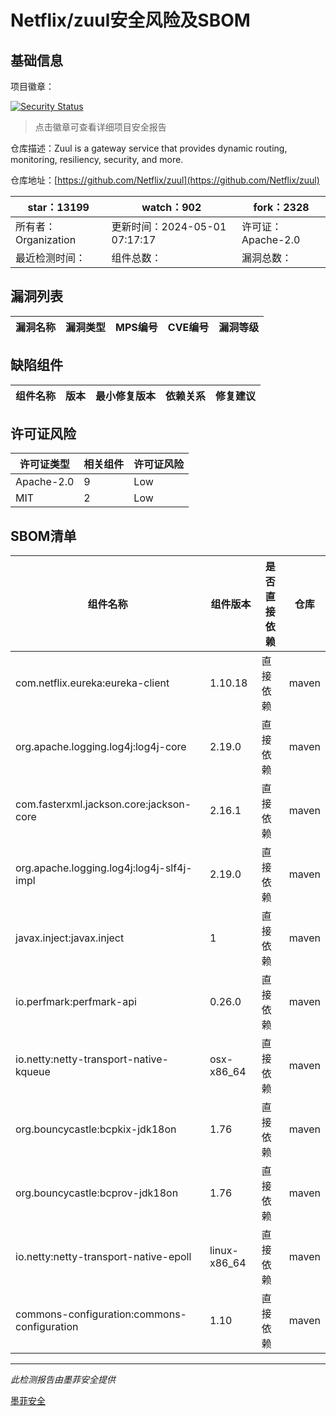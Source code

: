 # Netflix/zuul安全风险及SBOM

## 基础信息

项目徽章：

[![Security Status](https://www.murphysec.com/platform3/v31/badge/1785731180819218432.svg)](https://www.murphysec.com/console/report/1734637566571274240/1785731180819218432)

> 点击徽章可查看详细项目安全报告

仓库描述：Zuul is a gateway service that provides dynamic routing, monitoring, resiliency, security, and more.

仓库地址：[https://github.com/Netflix/zuul](https://github.com/Netflix/zuul)

| star：13199 | watch：902 | fork：2328 |
| ----------- | -------------- | ------------ |
| 所有者：Organization | 更新时间：2024-05-01 07:17:17 | 许可证：Apache-2.0 |
| 最近检测时间： | 组件总数： | 漏洞总数： |




## 漏洞列表

| 漏洞名称 | 漏洞类型 | MPS编号 | CVE编号 | 漏洞等级 |
| ------- | ------ | ------- | ------ | ----- |





## 缺陷组件

| 组件名称 | 版本 | 最小修复版本 | 依赖关系 | 修复建议 |
| -------- | ---- | ------------ | -------- | -------- |





## 许可证风险

| 许可证类型 | 相关组件 | 许可证风险 |
| ---------- | -------- | ---------- |
|Apache-2.0|9|Low|
|MIT|2|Low|




## SBOM清单

| 组件名称 | 组件版本 | 是否直接依赖 | 仓库 |
| -------- | -------- | ------------ | ---- |
|com.netflix.eureka:eureka-client|1.10.18|直接依赖|maven|
|org.apache.logging.log4j:log4j-core|2.19.0|直接依赖|maven|
|com.fasterxml.jackson.core:jackson-core|2.16.1|直接依赖|maven|
|org.apache.logging.log4j:log4j-slf4j-impl|2.19.0|直接依赖|maven|
|javax.inject:javax.inject|1|直接依赖|maven|
|io.perfmark:perfmark-api|0.26.0|直接依赖|maven|
|io.netty:netty-transport-native-kqueue|osx-x86_64|直接依赖|maven|
|org.bouncycastle:bcpkix-jdk18on|1.76|直接依赖|maven|
|org.bouncycastle:bcprov-jdk18on|1.76|直接依赖|maven|
|io.netty:netty-transport-native-epoll|linux-x86_64|直接依赖|maven|
|commons-configuration:commons-configuration|1.10|直接依赖|maven|


------

*此检测报告由墨菲安全提供*

[墨菲安全](www.murphysec.com)
